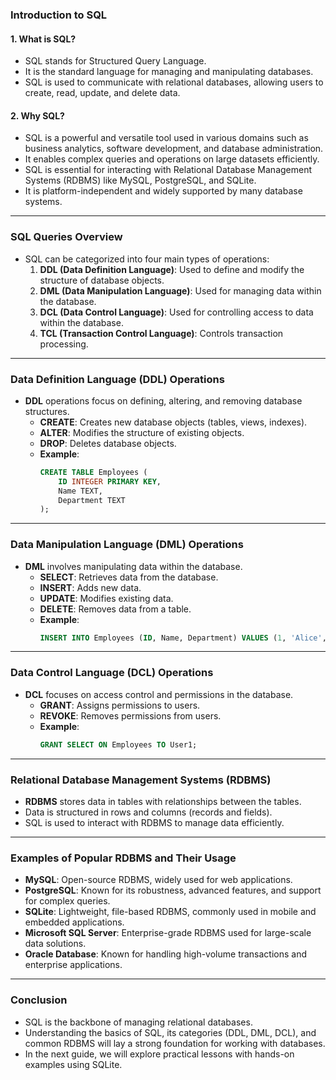 ### **Introduction to SQL**

#### 1. **What is SQL?**
   - SQL stands for Structured Query Language.
   - It is the standard language for managing and manipulating databases.
   - SQL is used to communicate with relational databases, allowing users to create, read, update, and delete data.

#### 2. **Why SQL?**
   - SQL is a powerful and versatile tool used in various domains such as business analytics, software development, and database administration.
   - It enables complex queries and operations on large datasets efficiently.
   - SQL is essential for interacting with Relational Database Management Systems (RDBMS) like MySQL, PostgreSQL, and SQLite.
   - It is platform-independent and widely supported by many database systems.

---

### **SQL Queries Overview**
   - SQL can be categorized into four main types of operations:
     1. **DDL (Data Definition Language)**: Used to define and modify the structure of database objects.
     2. **DML (Data Manipulation Language)**: Used for managing data within the database.
     3. **DCL (Data Control Language)**: Used for controlling access to data within the database.
     4. **TCL (Transaction Control Language)**: Controls transaction processing.

---

### **Data Definition Language (DDL) Operations**
   - **DDL** operations focus on defining, altering, and removing database structures.
     - **CREATE**: Creates new database objects (tables, views, indexes).
     - **ALTER**: Modifies the structure of existing objects.
     - **DROP**: Deletes database objects.
     - **Example**:
       ```sql
       CREATE TABLE Employees (
           ID INTEGER PRIMARY KEY,
           Name TEXT,
           Department TEXT
       );
       ```

---

### **Data Manipulation Language (DML) Operations**
   - **DML** involves manipulating data within the database.
     - **SELECT**: Retrieves data from the database.
     - **INSERT**: Adds new data.
     - **UPDATE**: Modifies existing data.
     - **DELETE**: Removes data from a table.
     - **Example**:
       ```sql
       INSERT INTO Employees (ID, Name, Department) VALUES (1, 'Alice', 'HR');
       ```

---

### **Data Control Language (DCL) Operations**
   - **DCL** focuses on access control and permissions in the database.
     - **GRANT**: Assigns permissions to users.
     - **REVOKE**: Removes permissions from users.
     - **Example**:
       ```sql
       GRANT SELECT ON Employees TO User1;
       ```

---

### **Relational Database Management Systems (RDBMS)**
   - **RDBMS** stores data in tables with relationships between the tables.
   - Data is structured in rows and columns (records and fields).
   - SQL is used to interact with RDBMS to manage data efficiently.

---

### **Examples of Popular RDBMS and Their Usage**
   - **MySQL**: Open-source RDBMS, widely used for web applications.
   - **PostgreSQL**: Known for its robustness, advanced features, and support for complex queries.
   - **SQLite**: Lightweight, file-based RDBMS, commonly used in mobile and embedded applications.
   - **Microsoft SQL Server**: Enterprise-grade RDBMS used for large-scale data solutions.
   - **Oracle Database**: Known for handling high-volume transactions and enterprise applications.

---

### **Conclusion**
   - SQL is the backbone of managing relational databases.
   - Understanding the basics of SQL, its categories (DDL, DML, DCL), and common RDBMS will lay a strong foundation for working with databases.
   - In the next guide, we will explore practical lessons with hands-on examples using SQLite.
